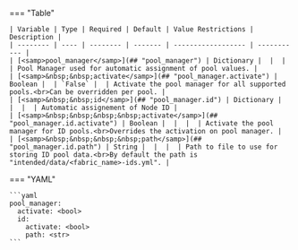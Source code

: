 <!--
  ~ Copyright (c) 2023 Arista Networks, Inc.
  ~ Use of this source code is governed by the Apache License 2.0
  ~ that can be found in the LICENSE file.
  -->
=== "Table"

    | Variable | Type | Required | Default | Value Restrictions | Description |
    | -------- | ---- | -------- | ------- | ------------------ | ----------- |
    | [<samp>pool_manager</samp>](## "pool_manager") | Dictionary |  |  |  | Pool Manager used for automatic assignment of pool values. |
    | [<samp>&nbsp;&nbsp;activate</samp>](## "pool_manager.activate") | Boolean |  | `False` |  | Activate the pool manager for all supported pools.<br>Can be overridden per pool. |
    | [<samp>&nbsp;&nbsp;id</samp>](## "pool_manager.id") | Dictionary |  |  |  | Automatic assignement of Node ID |
    | [<samp>&nbsp;&nbsp;&nbsp;&nbsp;activate</samp>](## "pool_manager.id.activate") | Boolean |  |  |  | Activate the pool manager for ID pools.<br>Overrides the activation on pool manager. |
    | [<samp>&nbsp;&nbsp;&nbsp;&nbsp;path</samp>](## "pool_manager.id.path") | String |  |  |  | Path to file to use for storing ID pool data.<br>By default the path is "intended/data/<fabric_name>-ids.yml". |

=== "YAML"

    ```yaml
    pool_manager:
      activate: <bool>
      id:
        activate: <bool>
        path: <str>
    ```
